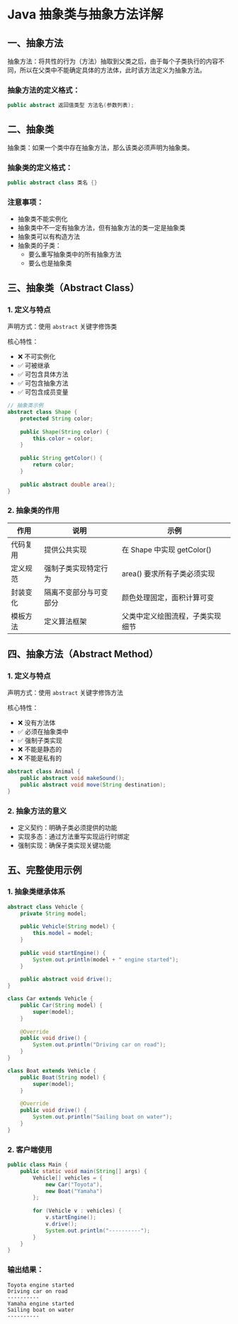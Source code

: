 # Java 抽象类与抽象方法详解

## 一、抽象方法

抽象方法：将共性的行为（方法）抽取到父类之后，由于每个子类执行的内容不同，所以在父类中不能确定具体的方法体，此时该方法定义为抽象方法。

### 抽象方法的定义格式：
```java
public abstract 返回值类型 方法名(参数列表);
```

## 二、抽象类

抽象类：如果一个类中存在抽象方法，那么该类必须声明为抽象类。

### 抽象类的定义格式：
```java
public abstract class 类名 {}
```

### 注意事项：
- 抽象类不能实例化
- 抽象类中不一定有抽象方法，但有抽象方法的类一定是抽象类
- 抽象类可以有构造方法
- 抽象类的子类：
  - 要么重写抽象类中的所有抽象方法
  - 要么也是抽象类

## 三、抽象类（Abstract Class）

### 1. 定义与特点

声明方式：使用 `abstract` 关键字修饰类

核心特性：

- ❌ 不可实例化
- ✅ 可被继承
- ✅ 可包含具体方法
- ✅ 可包含抽象方法
- ✅ 可包含成员变量

```java
// 抽象类示例
abstract class Shape {
    protected String color;
    
    public Shape(String color) {
        this.color = color;
    }
    
    public String getColor() {
        return color;
    }
    
    public abstract double area();
}
```

### 2. 抽象类的作用

| 作用     | 说明                   | 示例                             |
| -------- | ---------------------- | -------------------------------- |
| 代码复用 | 提供公共实现           | 在 Shape 中实现 getColor()       |
| 定义规范 | 强制子类实现特定行为   | area() 要求所有子类必须实现      |
| 封装变化 | 隔离不变部分与可变部分 | 颜色处理固定，面积计算可变       |
| 模板方法 | 定义算法框架           | 父类中定义绘图流程，子类实现细节 |

## 四、抽象方法（Abstract Method）

### 1. 定义与特点

声明方式：使用 `abstract` 关键字修饰方法

核心特性：

- ❌ 没有方法体
- ✅ 必须在抽象类中
- ✅ 强制子类实现
- ❌ 不能是静态的
- ❌ 不能是私有的

```java
abstract class Animal {
    public abstract void makeSound();
    public abstract void move(String destination);
}
```

### 2. 抽象方法的意义

- 定义契约：明确子类必须提供的功能
- 实现多态：通过方法重写实现运行时绑定
- 强制实现：确保子类实现关键功能

## 五、完整使用示例

### 1. 抽象类继承体系

```java
abstract class Vehicle {
    private String model;
    
    public Vehicle(String model) {
        this.model = model;
    }
    
    public void startEngine() {
        System.out.println(model + " engine started");
    }
    
    public abstract void drive();
}

class Car extends Vehicle {
    public Car(String model) {
        super(model);
    }
    
    @Override
    public void drive() {
        System.out.println("Driving car on road");
    }
}

class Boat extends Vehicle {
    public Boat(String model) {
        super(model);
    }
    
    @Override
    public void drive() {
        System.out.println("Sailing boat on water");
    }
}
```

### 2. 客户端使用

```java
public class Main {
    public static void main(String[] args) {
        Vehicle[] vehicles = {
            new Car("Toyota"),
            new Boat("Yamaha")
        };
        
        for (Vehicle v : vehicles) {
            v.startEngine();
            v.drive();
            System.out.println("----------");
        }
    }
}
```

### 输出结果：

```
Toyota engine started
Driving car on road
----------
Yamaha engine started
Sailing boat on water
----------
```
